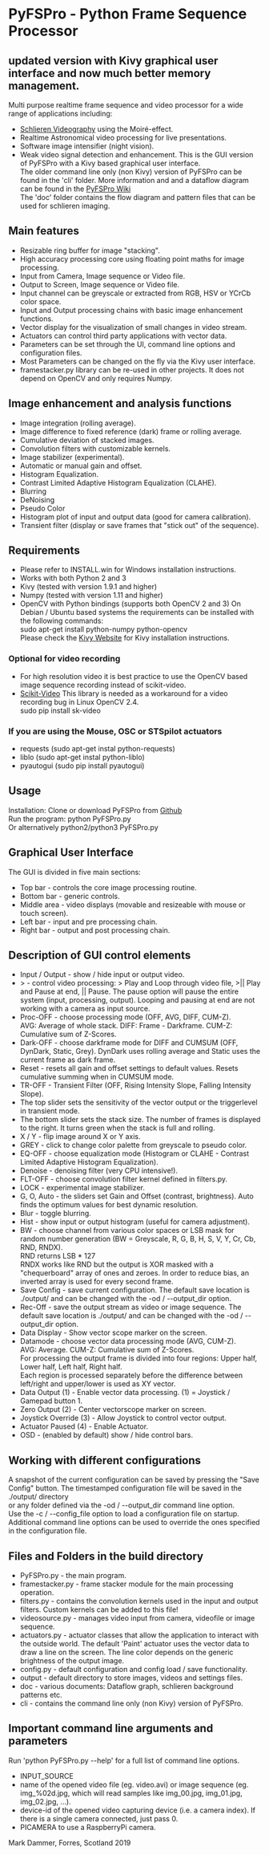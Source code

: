 # PyFSPro - Python Frame Sequence Processor
## updated version with Kivy graphical user interface and now much better memory management.
Multi purpose realtime frame sequence and video processor for a wide range of applications including:
* [Schlieren Videography](https://hackaday.io/project/9034-schlieren-videography) using the Moiré-effect.
* Realtime Astronomical video processing for live presentations.
* Software image intensifier (night vision).
* Weak video signal detection and enhancement.
This is the GUI version of PyFSPro with a Kivy based graphical user interface.  
The older command line only (non Kivy) version of PyFSPro can be found in the 'cli' folder.
More information and and a dataflow diagram can be found in the [PyFSPro Wiki](https://github.com/mark-orion/PyFSPro/wiki)  
The 'doc' folder contains the flow diagram and pattern files that can be used for schlieren imaging.

## Main features
* Resizable ring buffer for image "stacking".
* High accuracy processing core using floating point maths for image processing.
* Input from Camera, Image sequence or Video file.
* Output to Screen, Image sequence or Video file.
* Input channel can be greyscale or extracted from RGB, HSV or YCrCb color space.
* Input and Output processing chains with basic image enhancement functions.
* Vector display for the visualization of small changes in video stream.
* Actuators can control third party applications with vector data.
* Parameters can be set through the UI, command line options and configuration files.
* Most Parameters can be changed on the fly via the Kivy user interface.
* framestacker.py library can be re-used in other projects. It does not depend on OpenCV and only requires Numpy.

## Image enhancement and analysis functions
* Image integration (rolling average).
* Image difference to fixed reference (dark) frame or rolling average.
* Cumulative deviation of stacked images.
* Convolution filters with customizable kernels.
* Image stabilizer (experimental).
* Automatic or manual gain and offset.
* Histogram Equalization.
* Contrast Limited Adaptive Histogram Equalization (CLAHE).
* Blurring
* DeNoising
* Pseudo Color
* Histogram plot of input and output data (good for camera calibration).
* Transient filter (display or save frames that "stick out" of the sequence).

## Requirements
* Please refer to INSTALL.win for Windows installation instructions.
* Works with both Python 2 and 3
* Kivy (tested with version 1.9.1 and higher)
* Numpy (tested with version 1.11 and higher)
* OpenCV with Python bindings (supports both OpenCV 2 and 3)
On Debian / Ubuntu based systems the requirements can be installed with the following commands:  
sudo apt-get install python-numpy python-opencv  
Please check the [Kivy Website](http://kivy.org) for Kivy installation instructions.  

### Optional for video recording
* For high resolution video it is best practice to use the OpenCV based image sequence recording instead of scikit-video.
* [Scikit-Video](http://www.scikit-video.org) This library is needed as a workaround for a video recording bug in Linux OpenCV 2.4.  
sudo pip install sk-video  

### If you are using the Mouse, OSC or STSpilot actuators
* requests (sudo apt-get instal python-requests)
* liblo (sudo apt-get instal python-liblo)
* pyautogui (sudo pip install pyautogui)


## Usage
Installation: Clone or download PyFSPro from [Github](https://github.com/mark-orion/PyFSPro)  
Run the program: python PyFSPro.py  
Or alternatively python2/python3 PyFSPro.py  

## Graphical User Interface
The GUI is divided in five main sections:
* Top bar - controls the core image processing routine.
* Bottom bar - generic controls.
* Middle area - video displays (movable and resizeable with mouse or touch screen).
* Left bar - input and pre processing chain.
* Right bar - output and post processing chain.

## Description of GUI control elements
* Input / Output - show / hide input or output video.
* \> - control video processing: \> Play and Loop through video file, \>\|\| Play and Pause at end, \|\| Pause. The pause option will pause the entire system (input, processing, output). Looping and pausing at end are not working with a camera as input source.
* Proc-OFF - choose processing mode (OFF, AVG, DIFF, CUM-Z).  
AVG: Average of whole stack. DIFF: Frame - Darkframe. CUM-Z: Cumulative sum of Z-Scores.  
* Dark-OFF - choose darkframe mode for DIFF and CUMSUM (OFF, DynDark, Static, Grey). DynDark uses rolling average and Static uses the current frame as dark frame.
* Reset - resets all gain and offset settings to default values. Resets cumulative summing when in CUMSUM mode.
* TR-OFF - Transient Filter (OFF, Rising Intensity Slope, Falling Intensity Slope).
* The top slider sets the sensitivity of the vector output or the triggerlevel in transient mode.
* The bottom slider sets the stack size. The number of frames is displayed to the right. It turns green when the stack is full and rolling.
* X / Y - flip image around X or Y axis.
* GREY - click to change color palette from greyscale to pseudo color.
* EQ-OFF - choose equalization mode (Histogram or CLAHE - Contrast Limited Adaptive Histogram Equalization).
* Denoise - denoising filter (very CPU intensive!).
* FLT-OFF - choose convolution filter kernel defined in filters.py.
* LOCK - experimental image stabilizer.
* G, O, Auto - the sliders set Gain and Offset (contrast, brightness). Auto finds the optimum values for best dynamic resolution.
* Blur - toggle blurring.
* Hist - show input or output histogram (useful for camera adjustment).
* BW - choose channel from various color spaces or LSB mask for random number generation (BW = Greyscale, R, G, B, H, S, V, Y, Cr, Cb, RND, RNDX).  
RND returns LSB * 127  
RNDX works like RND but the output is XOR masked with a "chequerboard" array of ones and zeroes. In order to reduce bias, an inverted array is used for every second frame.    
* Save Config - save current configuration. The default save location is ./output/ and can be changed with the -od / --output_dir option.
* Rec-Off - save the output stream as video or image sequence. The default save location is ./output/ and can be changed with the -od / --output_dir option.
* Data Display - Show vector scope marker on the screen.
* Datamode - choose vector data processing mode (AVG, CUM-Z).  
AVG: Average. CUM-Z: Cumulative sum of Z-Scores.  
For processing the output frame is divided into four regions: Upper half, Lower half, Left half, Right half.  
Each region is processed separately before the difference between left/right and upper/lower is used as XY vector.  
* Data Output (1) - Enable vector data processing. (1) = Joystick / Gamepad button 1.
* Zero Output (2) - Center vectorscope marker on screen.
* Joystick Override (3) - Allow Joystick to control vector output.
* Actuator Paused (4) - Enable Actuator.
* OSD - (enabled by default) show / hide control bars.

## Working with different configurations
A snapshot of the current configuration can be saved by pressing the "Save Config" button. The timestamped configuration file will be saved in the ./output/ directory  
or any folder defined via the -od / --output_dir command line option.  
Use the -c / --config_file option to load a configuration file on startup.  
Additional command line options can be used to override the ones specified in the configuration file.

## Files and Folders in the build directory
* PyFSPro.py - the main program.
* framestacker.py - frame stacker module for the main processing operation.
* filters.py - contains the convolution kernels used in the input and output filters. Custom kernels can be added to this file!
* videosource.py - manages video input from camera, videofile or image sequence.
* actuators.py - actuator classes that allow the application to interact with the outside world. The default 'Paint' actuator uses the vector data to draw a line on the screen. The line color depends on the generic brightness of the output image.
* config.py - default configuration and config load / save functionality.
* output - default directory to store images, videos and settings files.
* doc - various documents: Dataflow graph, schlieren background patterns etc.
* cli - contains the command line only (non Kivy) version of PyFSPro.

## Important command line arguments and parameters
Run 'python PyFSPro.py --help' for a full list of command line options.  
* INPUT_SOURCE
 * name of the opened video file (eg. video.avi) or image sequence (eg. img_%02d.jpg, which will read samples like img_00.jpg, img_01.jpg, img_02.jpg, ...).
 * device-id of the opened video capturing device (i.e. a camera index). If there is a single camera connected, just pass 0.
 * PICAMERA to use a RaspberryPi camera.


Mark Dammer, Forres, Scotland 2019
